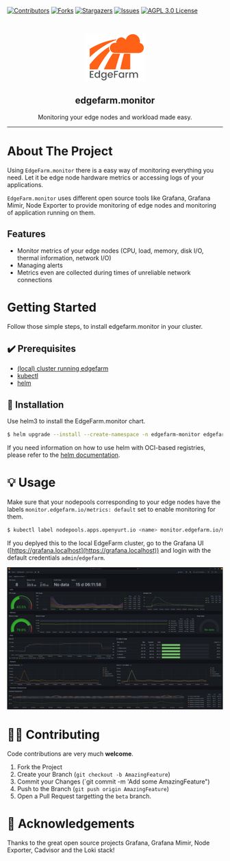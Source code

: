 [contributors-shield]: https://img.shields.io/github/contributors/edgefarm/edgefarm.monitor.svg?style=for-the-badge
[contributors-url]: https://github.com/edgefarm/edgefarm.monitor/graphs/contributors
[forks-shield]: https://img.shields.io/github/forks/edgefarm/edgefarm.monitor.svg?style=for-the-badge
[forks-url]: https://github.com/edgefarm/edgefarm.monitor/network/members
[stars-shield]: https://img.shields.io/github/stars/edgefarm/edgefarm.monitor.svg?style=for-the-badge
[stars-url]: https://github.com/edgefarm/edgefarm.monitor/stargazers
[issues-shield]: https://img.shields.io/github/issues/edgefarm/edgefarm.monitor.svg?style=for-the-badge
[issues-url]: https://github.com/edgefarm/edgefarm.monitor/issues
[license-shield]: https://img.shields.io/github/license/edgefarm/edgefarm.monitor?logo=mit&style=for-the-badge
[license-url]: https://opensource.org/licenses/AGPL-3.0

[![Contributors][contributors-shield]][contributors-url]
[![Forks][forks-shield]][forks-url]
[![Stargazers][stars-shield]][stars-url]
[![Issues][issues-shield]][issues-url]
[![AGPL 3.0 License][license-shield]][license-url]

<!-- PROJECT LOGO -->
<br />
<p align="center">
  <a href="https://github.com/edgefarm/edgefarm.monitor">
    <img src="https://github.com/edgefarm/edgefarm/raw/main/.images/EdgefarmLogoWithText.png" alt="Logo" height="112">
  </a>

  <h2 align="center">edgefarm.monitor</h2>

  <p align="center">
    Monitoring your edge nodes and workload made easy.
  </p>
  <hr />
</p>

# About The Project

Using `EdgeFarm.monitor` there is a easy way of monitoring everything you need. Let it be edge node hardware metrics or accessing logs of your applications. 

`EdgeFarm.monitor` uses different open source tools like Grafana, Grafana Mimir, Node Exporter to provide monitoring of edge nodes and monitoring of application running on them.

## Features

- Monitor metrics of your edge nodes (CPU, load, memory, disk I/O, thermal information, network I/O)
- Managing alerts
- Metrics even are collected during times of unreliable network connections

<!-- GETTING STARTED -->

# Getting Started

Follow those simple steps, to install edgefarm.monitor in your cluster.

## ✔️ Prerequisites

- [(local) cluster running edgefarm](https://github.com/edgefarm/edgefarm)
- [kubectl](https://kubernetes.io/docs/tasks/tools/install-kubectl/)
- [helm](https://helm.sh/)

## 🎯 Installation

Use helm3 to install the EdgeFarm.monitor chart.

```bash
$ helm upgrade --install --create-namespace -n edgefarm-monitor edgefarm-monitor oci://ghcr.io/edgefarm/edgefarm.monitor/edgefarm-monitor --version "1.0.0-beta.14"
```

If you need information on how to use helm with OCI-based registries, please refer to the [helm documentation](https://helm.sh/docs/topics/registries/#using-an-oci-based-registry).

# 💡 Usage

Make sure that your nodepools corresponding to your edge nodes have the labels `monitor.edgefarm.io/metrics: default` set to enable monitoring for them.

```bash
$ kubectl label nodepools.apps.openyurt.io <name> monitor.edgefarm.io/metrics=default
```


If you deplyed this to the local EdgeFarm cluster, go to the Grafana UI ([https://grafana.localhost](https://grafana.localhost)) and login with the default credentials `admin`/`edgefarm`.

![edge nodes dashboard](.images/dashboard.png)

# 🤝🏽 Contributing

Code contributions are very much **welcome**.

1. Fork the Project
2. Create your Branch (`git checkout -b AmazingFeature`)
3. Commit your Changes (`git commit -m 'Add some AmazingFeature")
4. Push to the Branch (`git push origin AmazingFeature`)
5. Open a Pull Request targetting the `beta` branch.

# 🫶 Acknowledgements

Thanks to the great open source projects Grafana, Grafana Mimir, Node Exporter, Cadvisor and the Loki stack!